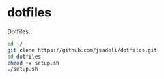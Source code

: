 # dotfiles

Dotfiles.

```sh
cd ~/
git clone https://github.com/jsadeli/dotfiles.git
cd dotfiles
chmod +x setup.sh
./setup.sh
```
